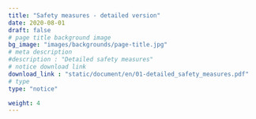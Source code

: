 ```yaml
---
title: "Safety measures - detailed version"
date: 2020-08-01
draft: false
# page title background image
bg_image: "images/backgrounds/page-title.jpg"
# meta description
#description : "Detailed safety measures"
# notice download link
download_link : "static/document/en/01-detailed_safety_measures.pdf"
# type
type: "notice"

weight: 4
---
```

